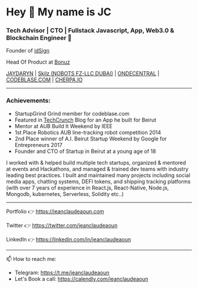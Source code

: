 # Hey 👋 My name is JC

### Tech Advisor | CTO | Fullstack Javascript, App, Web3.0 & Blockchain Engineer 🚀

Founder of [idSign](https://idsign.com)

Head Of Product at [Bonuz](https://bonuz.market)


[JAYDARYN](https://jaydarym.com) |  [Skilz (NOBOTS FZ-LLC DUBAI)](https://skilzapp.net) | [ONDECENTRAL](https://ondecentral.com) | [CODEBLASE.COM](https://codeblase.com) | [CHERPA.IO](https://cherpa.io)

---

### Achievements:
* StartupGrind Grind member for codeblase.com 
* Featured in [TechCrunch](https://techcrunch.com/2020/08/05/rolling-updates-on-beirut-a-city-and-a-tech-community-devastated) Blog for an App he built for Beirut
* Mentor at AUB Build It Weekend by IEEE
* 1st Place Robotics AUB line-tracking robot competition 2014
* 2nd Place winner of A.I. Beirut Startup Weekend by Google for Entrepreneurs 2017
* Founder and CTO of Startup in Beirut at a young age of 18

I worked with & helped build multiple tech startups, organized & mentored at events and Hackathons, and managed & trained dev teams with industry leading best practices. I built and maintained many projects including social media apps, chatting systems, DEFI tokens, and shipping tracking platforms (with over 7 years of experience in React.js, React-Native, Node.js, Mongodb, kubernetes, Serverless, Solidity etc..)

---

Portfolio 👉 https://jeanclaudeaoun.com

Twitter 👉 https://twitter.com/jeanclaudeaoun

LinkedIn 👉 https://linkedin.com/in/jeanclaudeaoun

---

📫 How to reach me:
- Telegram: https://t.me/jeanclaudeaoun
- Let's Book a call: https://calendly.com/jeanclaudeaoun
